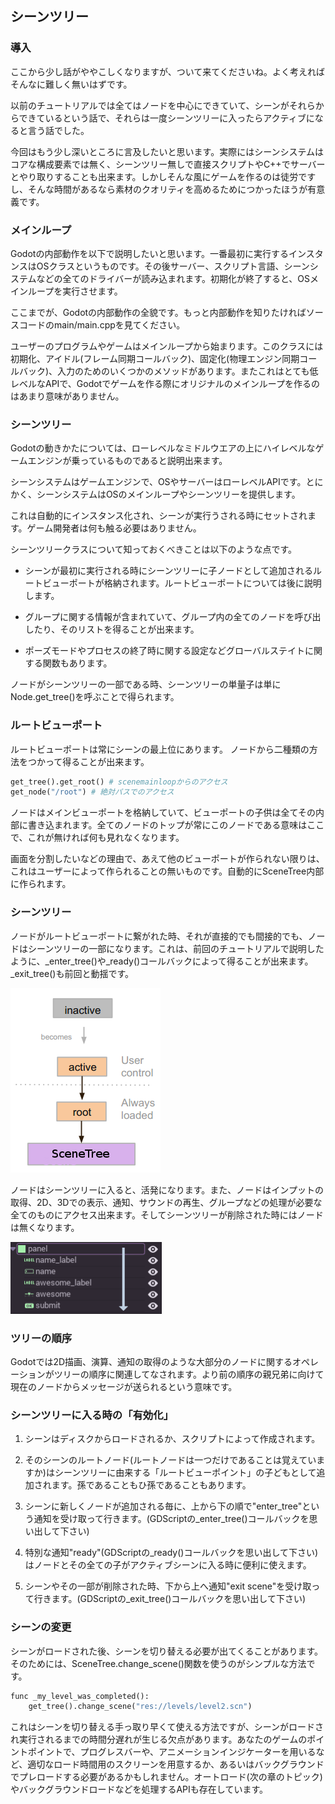 ## シーンツリー

### 導入

ここから少し話がややこしくなりますが、ついて来てくださいね。よく考えればそんなに難しく無いはずです。

以前のチュートリアルでは全てはノードを中心にできていて、シーンがそれらからできているという話で、それらは一度シーンツリーに入ったらアクティブになると言う話でした。

今回はもう少し深いところに言及したいと思います。実際にはシーンシステムはコアな構成要素では無く、シーンツリー無しで直接スクリプトやC++でサーバーとやり取りすることも出来ます。しかしそんな風にゲームを作るのは徒労ですし、そんな時間があるなら素材のクオリティを高めるためにつかったほうが有意義です。

### メインループ

Godotの内部動作を以下で説明したいと思います。一番最初に実行するインスタンスはOSクラスというものです。その後サーバー、スクリプト言語、シーンシステムなどの全てのドライバーが読み込まれます。初期化が終了すると、OSメインループを実行させます。

ここまでが、Godotの内部動作の全貌です。もっと内部動作を知りたければソースコードのmain/main.cppを見てください。

ユーザーのプログラムやゲームはメインループから始まります。このクラスには初期化、アイドル(フレーム同期コールバック)、固定化(物理エンジン同期コールバック)、入力のためのいくつかのメソッドがあります。またこれはとても低レベルなAPIで、Godotでゲームを作る際にオリジナルのメインループを作るのはあまり意味がありません。

### シーンツリー

Godotの動きかたについては、ローレベルなミドルウエアの上にハイレベルなゲームエンジンが乗っているものであると説明出来ます。

シーンシステムはゲームエンジンで、OSやサーバーはローレベルAPIです。とにかく、シーンシステムはOSのメインループやシーンツリーを提供します。

これは自動的にインスタンス化され、シーンが実行うされる時にセットされます。ゲーム開発者は何も触る必要はありません。

シーンツリークラスについて知っておくべきことは以下のような点です。

* シーンが最初に実行される時にシーンツリーに子ノードとして追加されるルートビューポートが格納されます。ルートビューポートについては後に説明します。

* グループに関する情報が含まれていて、グループ内の全てのノードを呼び出したり、そのリストを得ることが出来ます。

* ポーズモードやプロセスの終了時に関する設定などグローバルステイトに関する関数もあります。

ノードがシーンツリーの一部である時、シーンツリーの単量子は単にNode.get_tree()を呼ぶことで得られます。

### ルートビューポート

ルートビューポートは常にシーンの最上位にあります。 ノードから二種類の方法をつかって得ることが出来ます。

```python
get_tree().get_root() # scenemainloopからのアクセス
get_node("/root") # 絶対パスでのアクセス
```

ノードはメインビューポートを格納していて、ビューポートの子供は全てその内部に書き込まれます。全てのノードのトップが常にこのノードである意味はここで、これが無ければ何も見れなくなります。

画面を分割したいなどの理由で、あえて他のビューポートが作られない限りは、これはユーザーによって作られることの無いものです。自動的にSceneTree内部に作られます。

### シーンツリー

ノードがルートビューポートに繋がれた時、それが直接的でも間接的でも、ノードはシーンツリーの一部になります。これは、前回のチュートリアルで説明したように、_enter_tree()や_ready()コールバックによって得ることが出来ます。_exit_tree()も前回と動揺です。

![activescene](./Learning-step-by-step-assets/SceneTree/activescene.png)

ノードはシーンツリーに入ると、活発になります。また、ノードはインプットの取得、2D、3Dでの表示、通知、サウンドの再生、グループなどの処理が必要な全てのものにアクセス出来ます。そしてシーンツリーが削除された時にはノードは無くなります。

![toptobottom](./Learning-step-by-step-assets/SceneTree/toptobottom.png)

### ツリーの順序

Godotでは2D描画、演算、通知の取得のような大部分のノードに関するオペレーションがツリーの順序に関連してなされます。より前の順序の親兄弟に向けて現在のノードからメッセージが送られるという意味です。

### シーンツリーに入る時の「有効化」

1. シーンはディスクからロードされるか、スクリプトによって作成されます。

2. そのシーンのルートノード(ルートノードは一つだけであることは覚えていますか)はシーンツリーに由来する「ルートビューポイント」の子どもとして追加されます。孫であることもひ孫であることもあります。

3. シーンに新しくノードが追加される毎に、上から下の順で"enter_tree"という通知を受け取って行きます。(GDScriptの_enter_tree()コールバックを思い出して下さい)

4. 特別な通知"ready"(GDScriptの_ready()コールバックを思い出して下さい)はノードとその全ての子がアクティブシーンに入る時に便利に使えます。

5. シーンやその一部が削除された時、下から上へ通知"exit scene"を受け取って行きます。(GDScriptの_exit_tree()コールバックを思い出して下さい)

### シーンの変更

シーンがロードされた後、シーンを切り替える必要が出てくることがあります。そのためには、SceneTree.change_scene()関数を使うのがシンプルな方法です。

```python
func _my_level_was_completed():
    get_tree().change_scene("res://levels/level2.scn")
```

これはシーンを切り替える手っ取り早くて使える方法ですが、シーンがロードされ実行されるまでの時間分遅れが生じる欠点があります。あなたのゲームのポイントポイントで、プログレスバーや、アニメーションインジケーターを用いるなど、適切なロード時間用のスクリーンを用意するか、あるいはバックグラウンドでプレロードする必要があるかもしれません。オートロード(次の章のトピック)やバックグラウンドロードなどを処理するAPIも存在しています。

